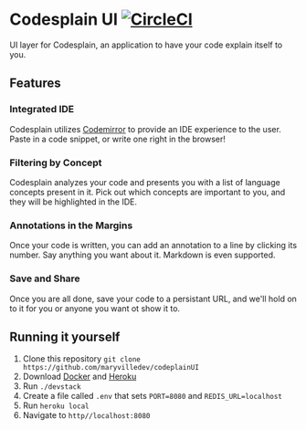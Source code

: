 # Codesplain UI  [![CircleCI](https://circleci.com/gh/maryvilledev/codesplainUI.svg?style=svg)](https://circleci.com/gh/maryvilledev/codesplainUI)

UI layer for Codesplain, an application to have your code explain itself to you.

## Features
### Integrated IDE
Codesplain utilizes [Codemirror](http://codemirror.com/) to provide an IDE experience to the user.
Paste in a code snippet, or write one right in the browser!
### Filtering by Concept
Codesplain analyzes your code and presents you with a list of language concepts present in it.
Pick out which concepts are important to you, and they will be highlighted in the IDE.
### Annotations in the Margins
Once your code is written, you can add an annotation to a line by clicking its number.
Say anything you want about it. Markdown is even supported.
### Save and Share
Once you are all done, save your code to a persistant URL, and we'll hold on to it for you or anyone you want ot show it to.

## Running it yourself

1. Clone this repository `git clone https://github.com/maryvilledev/codeplainUI`
2. Download [Docker](https://docs.docker.com/engine/installation/) and [Heroku](https://devcenter.heroku.com/articles/heroku-cli)
3. Run `./devstack`
4. Create a file called `.env` that sets `PORT=8080` and `REDIS_URL=localhost`
5. Run `heroku local`
6. Navigate to `http//localhost:8080`
